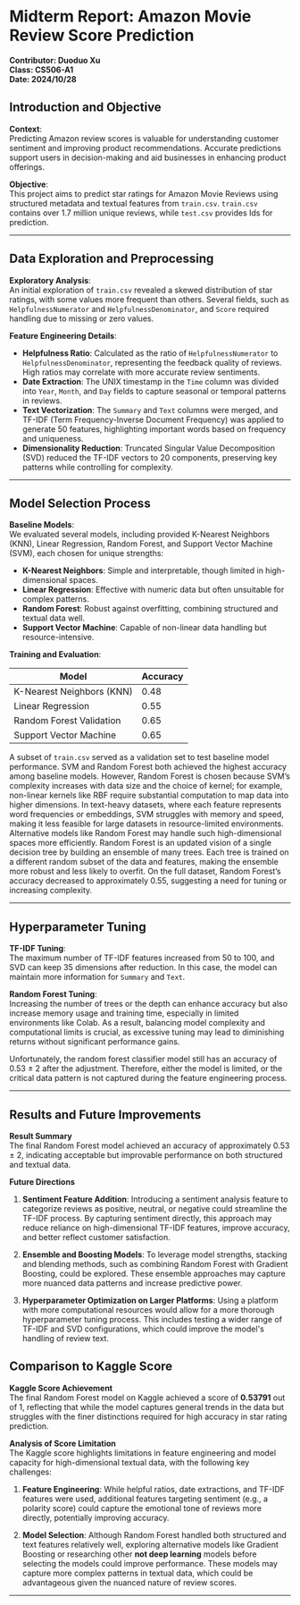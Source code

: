 # Midterm Report: Amazon Movie Review Score Prediction

**Contributor: Duoduo Xu**  
**Class: CS506-A1**  
**Date: 2024/10/28**

## Introduction and Objective

**Context**:  
Predicting Amazon review scores is valuable for understanding customer sentiment and improving product recommendations. Accurate predictions support users in decision-making and aid businesses in enhancing product offerings.

**Objective**:  
This project aims to predict star ratings for Amazon Movie Reviews using structured metadata and textual features from `train.csv`. `train.csv` contains over 1.7 million unique reviews, while `test.csv` provides Ids for prediction.

---

## Data Exploration and Preprocessing

**Exploratory Analysis**:  
An initial exploration of `train.csv` revealed a skewed distribution of star ratings, with some values more frequent than others. Several fields, such as `HelpfulnessNumerator` and `HelpfulnessDenominator`, and `Score` required handling due to missing or zero values.

**Feature Engineering Details**:
- **Helpfulness Ratio**: Calculated as the ratio of `HelpfulnessNumerator` to `HelpfulnessDenominator`, representing the feedback quality of reviews. High ratios may correlate with more accurate review sentiments.
- **Date Extraction**: The UNIX timestamp in the `Time` column was divided into `Year`, `Month`, and `Day` fields to capture seasonal or temporal patterns in reviews.
- **Text Vectorization**: The `Summary` and `Text` columns were merged, and TF-IDF (Term Frequency-Inverse Document Frequency) was applied to generate 50 features, highlighting important words based on frequency and uniqueness.
- **Dimensionality Reduction**: Truncated Singular Value Decomposition (SVD) reduced the TF-IDF vectors to 20 components, preserving key patterns while controlling for complexity.

---

## Model Selection Process

**Baseline Models**:  
We evaluated several models, including provided K-Nearest Neighbors (KNN), Linear Regression, Random Forest, and Support Vector Machine (SVM), each chosen for unique strengths:
   - **K-Nearest Neighbors**: Simple and interpretable, though limited in high-dimensional spaces.
   - **Linear Regression**: Effective with numeric data but often unsuitable for complex patterns.
   - **Random Forest**: Robust against overfitting, combining structured and textual data well.
   - **Support Vector Machine**: Capable of non-linear data handling but resource-intensive.

**Training and Evaluation**:  

| Model                     | Accuracy |
|---------------------------|----------|
| K-Nearest Neighbors (KNN) | 0.48     |
| Linear Regression         | 0.55     |
| Random Forest Validation  | 0.65     |
| Support Vector Machine    | 0.65     |

A subset of `train.csv` served as a validation set to test baseline model performance. SVM and Random Forest both achieved the highest accuracy among baseline models. However, Random Forest is chosen because SVM’s complexity increases with data size and the choice of kernel; for example, non-linear kernels like RBF require substantial computation to map data into higher dimensions. In text-heavy datasets, where each feature represents word frequencies or embeddings, SVM struggles with memory and speed, making it less feasible for large datasets in resource-limited environments. Alternative models like Random Forest may handle such high-dimensional spaces more efficiently. Random Forest is an updated vision of a single decision tree by building an ensemble of many trees. Each tree is trained on a different random subset of the data and features, making the ensemble more robust and less likely to overfit. On the full dataset, Random Forest’s accuracy decreased to approximately 0.55, suggesting a need for tuning or increasing complexity.

---

## Hyperparameter Tuning

**TF-IDF Tuning**:  
The maximum number of TF-IDF features increased from 50 to 100, and SVD can keep 35 dimensions after reduction. In this case, the model can maintain more information for `Summary` and `Text`.

**Random Forest Tuning**:  
Increasing the number of trees or the depth can enhance accuracy but also increase memory usage and training time, especially in limited environments like Colab. As a result, balancing model complexity and computational limits is crucial, as excessive tuning may lead to diminishing returns without significant performance gains.

Unfortunately, the random forest classifier model still has an accuracy of 0.53 ± 2 after the adjustment. Therefore, either the model is limited, or the critical data pattern is not captured during the feature engineering process.

---

## Results and Future Improvements

**Result Summary**  
The final Random Forest model achieved an accuracy of approximately 0.53 ± 2, indicating acceptable but improvable performance on both structured and textual data.

**Future Directions**  
1. **Sentiment Feature Addition**: Introducing a sentiment analysis feature to categorize reviews as positive, neutral, or negative could streamline the TF-IDF process. By capturing sentiment directly, this approach may reduce reliance on high-dimensional TF-IDF features, improve accuracy, and better reflect customer satisfaction.

2. **Ensemble and Boosting Models**: To leverage model strengths, stacking and blending methods, such as combining Random Forest with Gradient Boosting, could be explored. These ensemble approaches may capture more nuanced data patterns and increase predictive power.

3. **Hyperparameter Optimization on Larger Platforms**: Using a platform with more computational resources would allow for a more thorough hyperparameter tuning process. This includes testing a wider range of TF-IDF and SVD configurations, which could improve the model's handling of review text.


## Comparison to Kaggle Score

**Kaggle Score Achievement**  
The final Random Forest model on Kaggle achieved a score of **0.53791** out of 1, reflecting that while the model captures general trends in the data but struggles with the finer distinctions required for high accuracy in star rating prediction.

**Analysis of Score Limitation**  
The Kaggle score highlights limitations in feature engineering and model capacity for high-dimensional textual data, with the following key challenges:

1. **Feature Engineering**: While helpful ratios, date extractions, and TF-IDF features were used, additional features targeting sentiment (e.g., a polarity score) could capture the emotional tone of reviews more directly, potentially improving accuracy.

2. **Model Selection**: Although Random Forest handled both structured and text features relatively well, exploring alternative models like Gradient Boosting or researching other **not deep learning** models before selecting the models could improve performance. These models may capture more complex patterns in textual data, which could be advantageous given the nuanced nature of review scores.

---
